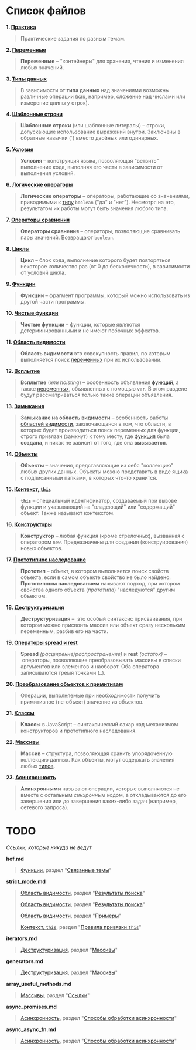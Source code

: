 # Список файлов

**1. [Практика](practice.md)**
> Практические задания по разным темам.

**2. [Переменные](variables.md)**
> **Переменные** – "контейнеры" для хранения, чтения и изменения любых значений.

**3. [Типы данных](types.md)**
> В зависимости от **типа данных** над значениями возможны различные операции (как, например, сложение над числами или измерение длины у строк).

**4. [Шаблонные строки](template_strings.md)**
> **Шаблонные строки** (или шаблонные литералы) – строки, допускающие использование выражений внутри. Заключены в обратные кавычки (`) вместо двойных или одинарных.

**5. [Условия](conditions.md)**
> **Условия** – конструкция языка, позволяющая "ветвить" выполнение кода, выполняя его части в зависимости от выполнения условий.

**6. [Логические операторы](boolean_operators.md)**
> **Логические операторы** – операторы, работающие со значениями, приводимыми к [типу](types.md) `boolean` ("да" и "нет"). Несмотря на это, результатом их работы могут быть значения любого типа.

**7. [Операторы сравнения](equality_operators.md)**
> **Операторы сравнения** – операторы, позволяющие сравнивать пары значений. Возвращают `boolean`.

**8. [Циклы](loops.md)**
> **Цикл** – блок кода, выполнение которого будет повторяться некоторое количество раз (от 0 до бесконечности), в зависимости от условий цикла.

**9. [Функции](functions.md)**
> **Функции** – фрагмент программы, который можно использовать из другой части программы.

**10. [Чистые функции](clean_functions.md)**
> **Чистые функции** – функции, которые являются детерминированными и не имеют побочных эффектов.

**11. [Область видимости](scope.md)**
> **Область видимости** это совокупность правил, по которым выполняется поиск [переменных](variables.md) при их использовании.

**12. [Всплытие](hoisting.md)**
> **Всплытие** (*или hoisting*) – особенность объявления [функций](functions.md), а также [переменных](variables.md), объявленных с помощью `var`. В этом разделе будут рассматриваться только такие операции объявления.

**13. [Замыкания](closure.md)**
> **Замыкание на область видимости** – особенность работы [областей видимости](scope.md), заключающаяся в том, что области, в которых будет производиться поиск переменных для функции, строго привязан (замкнут) к тому месту, где [функция](functions.md) была **создана**, и никак не зависит от того, где она **вызывается**.

**14. [Объекты](objects.md)**
> **Объекты** – значения, представляющие из себя "коллекцию" любых других данных. Объекты можно представить в виде ящика с подписанными папками, в которых что-то хранится.

**15. [Контекст, `this`](this.md)**
> **`this`** – специальный идентификатор, создаваемый при вызове функции и указывающий на "владеющий" или "содержащий" объект. Также называют контекстом.

**16. [Конструкторы](constructors.md)**
> **Конструктор** – любая функция (кроме стрелочных), вызванная с  оператором `new`. Предназначены для создания (конструирования) новых объектов.

**17. [Прототипное наследование](prototype.md)**
> **Прототип** – объект, в котором выполняется поиск свойств объекта, если в самом объекте свойство не было найдено. **Прототипным наследованием** называют подход, при котором свойства одного объекта (*прототипа*) "наследуются" другим объектом.

**18. [Деструктуризация](destructuring.md)**
> **Деструктуризация** –  это особый синтаксис присваивания, при котором можно присвоить массив или объект сразу нескольким переменным, разбив его на части.

**19. [Операторы spread и rest](spread_rest.md)**
> **Spread** *(расширение/распространение)* и **rest** *(остаток)* – операторы, позволяющие преобразовывать массивы в списки аргументов или элементов и наоборот. Оба оператора записываются тремя точками (`…`).

**20. [Преобразование объектов к примитивам](object_to_primitive.md)**
> Операции, выполняемые при необходимости получить примитивное (не-объект) значение из объектов.

**21. [Классы](classes.md)**
> **Классы** в JavaScript – синтаксический сахар над механизмом конструкторов и прототипного наследования.

**22. [Массивы](arrays.md)**
> **Массив** – структура, позволяющая хранить упорядоченную коллекцию данных. Как объекты, могут содержать значения любых [типов](types.md).

**23. [Асинхронность](async_basics.md)**
> **Асинхронными** называют операции, которые выполняются не вместе с остальным *синхронным* кодом, а откладываются до его завершения или до завершения каких-либо задач (например, сетевого запроса).

# TODO

*Cсылки, которые никуда не ведут*

**hof.md**

> [Функции](functions.md), раздел "[Связанные темы](functions.md#связанные-темы)"

**strict_mode.md**

> [Область видимости](scope.md), раздел "[Результаты поиска](scope.md#результаты-поиска)"
> 
> [Область видимости](scope.md), раздел "[Результаты поиска](scope.md#результаты-поиска)"
> 
> [Область видимости](scope.md), раздел "[Примеры](scope.md#примеры)"
> 
> [Контекст, `this`](this.md), раздел "[Правила привязки `this`](this.md#правила-привязки-this)"

**iterators.md**

> [Деструктуризация](destructuring.md), раздел "[Массивы](destructuring.md#массивы)"

**generators.md**

> [Деструктуризация](destructuring.md), раздел "[Массивы](destructuring.md#массивы)"

**array_useful_methods.md**

> [Массивы](arrays.md), раздел "[Ссылки](arrays.md#ссылки)"

**async_promises.md**

> [Асинхронность](async_basics.md), раздел "[Способы обработки асинхронности](async_basics.md#способы-обработки-асинхронности)"

**async_async_fn.md**

> [Асинхронность](async_basics.md), раздел "[Способы обработки асинхронности](async_basics.md#способы-обработки-асинхронности)"


